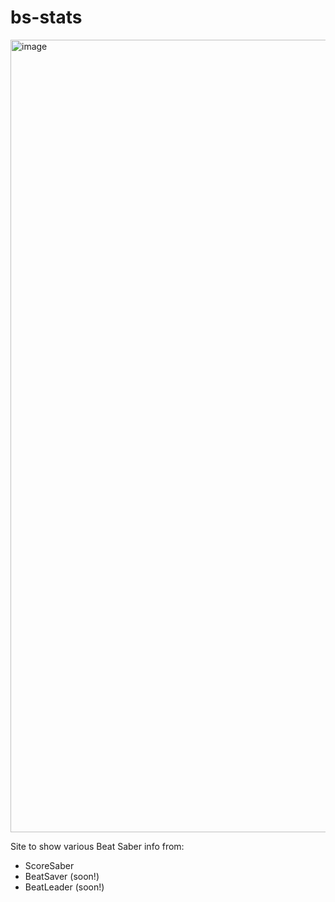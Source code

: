 # bs-stats

<img width="1268" alt="image" src="https://user-images.githubusercontent.com/77034153/213954840-02807b28-2bf8-4a02-85c6-dd819995b234.png">

Site to show various Beat Saber info from:
- ScoreSaber
- BeatSaver (soon!)
- BeatLeader (soon!)

